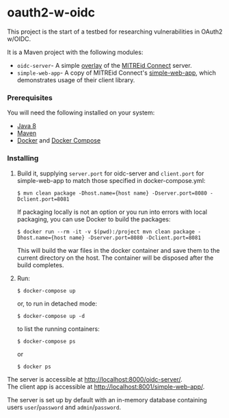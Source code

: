 # oauth2-w-oidc

This project is the start of a testbed for researching vulnerabilities in OAuth2 w/OIDC.

It is a Maven project with the following modules:

- ```oidc-server```- A simple [overlay](https://github.com/mitreid-connect/OpenID-Connect-Java-Spring-Server/wiki/Maven-Overlay-Project-How-To) of the [MITREid Connect](https://github.com/mitreid-connect/OpenID-Connect-Java-Spring-Server) server.
- ```simple-web-app```- A copy of MITREid Connect's [simple-web-app](https://github.com/mitreid-connect/simple-web-app), which demonstrates usage of their client library.

### Prerequisites

You will need the following installed on your system:

 - [Java 8](http://www.oracle.com/technetwork/java/javase/downloads/jdk8-downloads-2133151.html)
 - [Maven](https://maven.apache.org/)
 - [Docker](https://www.docker.com/) and [Docker Compose](https://docs.docker.com/compose/)

### Installing

1. Build it, supplying ```server.port``` for oidc-server and ```client.port``` for simple-web-app to match those specified in docker-compose.yml: 

    ```
    $ mvn clean package -Dhost.name={host name} -Dserver.port=8080 -Dclient.port=8081 
    ```
    
    If packaging locally is not an option or you run into errors with local packaging, you can use Docker to build the packages:

    ```
    $ docker run --rm -it -v $(pwd):/project mvn clean package -Dhost.name={host name} -Dserver.port=8080 -Dclient.port=8081 
    ```
    
    This will build the war files in the docker container and save them to the current directory on the host. The container will be disposed after the build completes. 

2. Run:

    ```
    $ docker-compose up
    ```
    or, to run in detached mode:
    
    ```
    $ docker-compose up -d
    ```
    to list the running containers:
    ```
    $ docker-compose ps 
    ```
    or
    
    ```
    $ docker ps
    ```

The server is accessible at [http://localhost:8000/oidc-server/](http://localhost:8000/oidc-server/).  
The client app is accessible at [http://localhost:8001/simple-web-app/](http://localhost:8001/simple-web-app/).

The server is set up by default with an in-memory database containing users `user`/`password` and `admin`/`password`.
